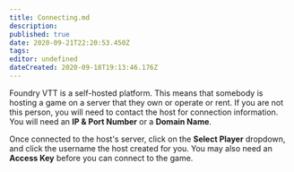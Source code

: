 ```yaml
---
title: Connecting.md
description:
published: true
date: 2020-09-21T22:20:53.450Z
tags:
editor: undefined
dateCreated: 2020-09-18T19:13:46.176Z
---
```


Foundry VTT is a self-hosted platform. This means that somebody is hosting a game on a server that they own or operate or rent. If you are not this person, you will need to contact the host for connection information. You will need an **IP & Port Number** or a **Domain Name**.

Once connected to the host's server, click on the **Select Player** dropdown, and click the username the host created for you. You may also need an **Access Key** before you can connect to the game.